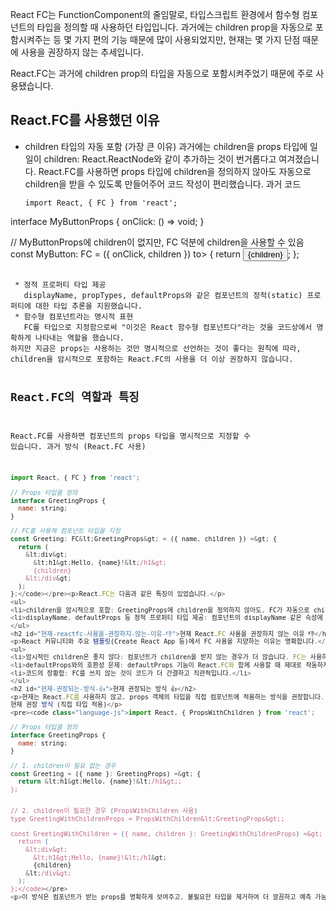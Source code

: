 <p>React FC는 FunctionComponent의 줄임말로, 타입스크립트 환경에서 함수형 컴포넌트의 타입을 정의할 때 사용하던 타입입니다.
과거에는 children prop을 자동으로 포함시켜주는 등 몇 가지 편의 기능 때문에 많이 사용되었지만, 현재는 몇 가지 단점 때문에 사용을 권장하지 않는 추세입니다.</p>
<p>React.FC는 과거에 children prop의 타입을 자동으로 포함시켜주었기 때문에 주로 사용됐습니다.</p>
<h2 id="reactfc를-사용했던-이유">React.FC를 사용했던 이유</h2>
<ul>
<li>children 타입의 자동 포함 (가장 큰 이유)
과거에는 children을 props 타입에 일일이 children: React.ReactNode와 같이 추가하는 것이 번거롭다고 여겨졌습니다. React.FC를 사용하면 props 타입에 children을 정의하지 않아도 자동으로 children을 받을 수 있도록 만들어주어 코드 작성이 편리했습니다.
과거 코드<pre><code class="language-js">import React, { FC } from 'react';
</code></pre>
</li>
</ul>
<p>interface MyButtonProps {
  onClick: () =&gt; void;
}</p>
<p>// MyButtonProps에 children이 없지만, FC 덕분에 children을 사용할 수 있음
const MyButton: FC = ({ onClick, children }) to&gt; {
  return <button>{children}</button>;
};</p>
<pre><code>
 * 정적 프로퍼티 타입 제공
   displayName, propTypes, defaultProps와 같은 컴포넌트의 정적(static) 프로퍼티에 대한 타입 추론을 지원했습니다.
 * 함수형 컴포넌트라는 명시적 표현
   FC를 타입으로 지정함으로써 &quot;이것은 React 함수형 컴포넌트다&quot;라는 것을 코드상에서 명확하게 나타내는 역할을 했습니다.
하지만 지금은 props는 사용하는 것만 명시적으로 선언하는 것이 좋다는 원칙에 따라, children을 암시적으로 포함하는 React.FC의 사용을 더 이상 권장하지 않습니다.


## React.FC의 역할과 특징
React.FC를 사용하면 컴포넌트의 props 타입을 명시적으로 지정할 수 있습니다.
과거 방식 (React.FC 사용)

```js
import React, { FC } from 'react';

// Props 타입을 정의
interface GreetingProps {
  name: string;
}

// FC를 사용해 컴포넌트 타입을 지정
const Greeting: FC&lt;GreetingProps&gt; = ({ name, children }) =&gt; {
  return (
    &lt;div&gt;
      &lt;h1&gt;Hello, {name}!&lt;/h1&gt;
      {children}
    &lt;/div&gt;
  );
};</code></pre><p>React.FC는 다음과 같은 특징이 있었습니다.</p>
<ul>
<li>children을 암시적으로 포함: GreetingProps에 children을 정의하지 않아도, FC가 자동으로 children prop의 타입을 포함시켜주었습니다.</li>
<li>displayName, defaultProps 등 정적 프로퍼티 타입 제공: 컴포넌트의 displayName 같은 속성에 대한 타입 검사를 지원했습니다.</li>
</ul>
<h2 id="현재-reactfc-사용을-권장하지-않는-이유-👎">현재 React.FC 사용을 권장하지 않는 이유 👎</h2>
<p>React 커뮤니티와 주요 템플릿(Create React App 등)에서 FC 사용을 지양하는 이유는 명확합니다.</p>
<ul>
<li>암시적인 children은 좋지 않다: 컴포넌트가 children을 받지 않는 경우가 더 많습니다. FC는 사용하지도 않는 children prop을 항상 포함시켜 코드의 명확성을 떨어뜨립니다. <strong>&quot;컴포넌트의 props는 사용하는 것만 명시적으로 정의하는 것이 좋다&quot;</strong>는 원칙에 위배됩니다.</li>
<li>defaultProps와의 호환성 문제: defaultProps 기능이 React.FC와 함께 사용할 때 제대로 작동하지 않는 문제가 있었습니다.</li>
<li>코드의 장황함: FC를 쓰지 않는 것이 코드가 더 간결하고 직관적입니다.</li>
</ul>
<h2 id="현재-권장되는-방식-👍">현재 권장되는 방식 👍</h2>
<p>현재는 React.FC를 사용하지 않고, props 객체의 타입을 직접 컴포넌트에 적용하는 방식을 권장합니다. children이 필요할 경우, props 타입에 명시적으로 추가합니다.
현재 권장 방식 (직접 타입 적용)</p>
<pre><code class="language-js">import React, { PropsWithChildren } from 'react';

// Props 타입을 정의
interface GreetingProps {
  name: string;
}

// 1. children이 필요 없는 경우
const Greeting = ({ name }: GreetingProps) =&gt; {
  return &lt;h1&gt;Hello, {name}!&lt;/h1&gt;;
};


// 2. children이 필요한 경우 (PropsWithChildren 사용)
type GreetingWithChildrenProps = PropsWithChildren&lt;GreetingProps&gt;;

const GreetingWithChildren = ({ name, children }: GreetingWithChildrenProps) =&gt; {
  return (
    &lt;div&gt;
      &lt;h1&gt;Hello, {name}!&lt;/h1&gt;
      {children}
    &lt;/div&gt;
  );
};</code></pre>
<p>이 방식은 컴포넌트가 받는 props를 명확하게 보여주고, 불필요한 타입을 제거하여 더 깔끔하고 예측 가능한 코드를 작성하게 해줍니다.</p>